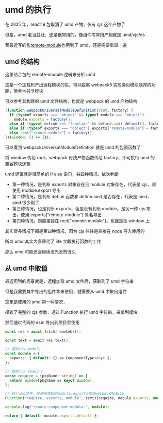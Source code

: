# umd 的执行

在 2025 年，react19 包取消了 umd 产物，仅有 cjs 这个产物了

但是，umd 老当益壮，还是很常用的，像组件库常用产物就是 umd/cjs/es

我最近写的包[remote-module](https://www.npmjs.com/package/remote-module)也用到了 umd，还是需要重温一遍

## umd 的结构

这里结合包的 remote-module 逻辑来分析 umd

这是一个加载和产出远程模块的包，可以脱离 webpack5 实现类似模块联邦的功能，简单地共享模块

可以参考其构建的 umd 文件结构，也就是 webpack 的 umd 产物结构

```js
(function webpackUniversalModuleDefinition(root, factory) {
  if (typeof exports === "object" && typeof module === "object")
    module.exports = factory();
  else if (typeof define === "function" && define.amd) define([], factory);
  else if (typeof exports === "object") exports["remote-module"] = factory();
  else root["remote-module"] = factory();
})(window, () => {});
```

可以看到 webpackUniversalModuleDefinition 就是 umd 的包裹函数了

将 window 传给 root，webpack 传统产物函数传给 factory，即可执行 umd 的兼容模块逻辑

umd 逻辑就是很简单的 if else 语句，共四种情况，依次判断

- 第一种情况，是判断 exports 对象存在且 module 对象存在，代表是 cjs，则使用 module.export 导出
- 第二种情况，是判断 define 函数和 define.amd 是否存在，代表是 amd，amd 很少用了
- 第三种情况，也是判断 exports，但是没有判断 module，是另一种 cjs 导出，使用 exports["remote-module"] 具名导出
- 第四种情况，则直接挂在 root["remote-module"]，也就是挂 window 上

其实很多情况下都是第四种情况，因为 cjs 往往是直接在 node 导入使用的

所以 umd 其实大多替代了 iife 立即执行函数的工作

那么 umd 可能还会继续发光发热很久

## 从 umd 中取值

最近用到的场景就是，远程加载 umd 文件后，获取到了 umd 字符串

但是我需要其中导出的组件拿来使用，就需要从 umd 中取出组件

这里是使用的 umd 第一种情况，

模拟了完整的 cjs 参数，通过 Function 执行 umd 字符串，来拿到模块

然后通过代码的 esm 导出到项目里使用

```ts
const res = await fetch(remoteUrl);

const text = await res.text();

// 模拟cjs module
const module = {
  exports: { default: {} as ComponentType<any> },
};

// 模拟cjs require
const require = (pkgName: string) => {
  return window[pkgName as keyof Window];
};

// 执行umd文件，并使用模拟的module.exports拿到webpackModule
Function("require, exports, module", text)(require, module.exports, module);

console.log("remote-component module:", module);

return { default: module.exports.default };
```
